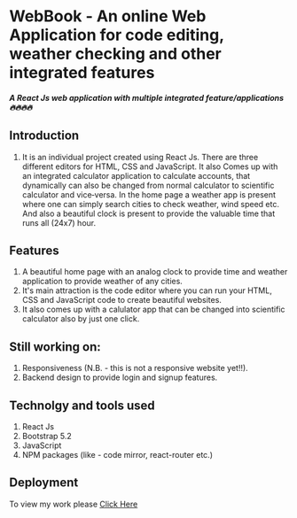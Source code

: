 # WebBook - An online Web Application for code editing, weather checking and other integrated features
#####  A React Js web application with multiple integrated feature/applications 🔥🔥🔥🔥

## Introduction
1. It is an individual project created using React Js. There are three different editors for HTML, CSS and JavaScript. It also Comes up with an integrated calculator application to calculate accounts, that dynamically can also be changed from normal calculator
to scientific calculator and vice‑versa. In the home page a weather app is present where one can simply search cities to check weather, wind speed etc. And also a beautiful
clock is present to provide the valuable time that runs all (24x7) hour.

## Features
1. A beautiful home page with an analog clock to provide time and weather application to provide weather of any cities.
2. It's main attraction is the code editor where you can run your HTML, CSS and JavaScript code to create beautiful websites.
3. It also comes up with a calulator app that can be changed into scientific calculator also by just one click.

## Still working on:
1. Responsiveness (N.B. - this is not a responsive website yet!!).
2. Backend design to provide login and signup features.

## Technolgy and tools used
1. React Js
2. Bootstrap 5.2
3. JavaScript
4. NPM packages (like - code mirror, react-router etc.)

## Deployment
To view my work please [Click Here](https://shiny-tartufo-922b70.netlify.app/)
